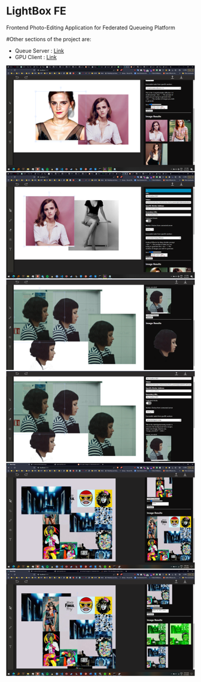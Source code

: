 # LightBox FE

Frontend Photo-Editing Application for Federated Queueing Platform


#Other sections of the project are:
- Queue Server : [Link](https://github.com/owolabioromidayo/lightbox_queue_server)
- GPU Client : [Link](https://github.com/owolabioromidayo/lightbox_gpu_client)



<img src="assets/5.png?raw=true" />
<br />
<img src="assets/6.png?raw=true" />
<br />
<img src="assets/1.png?raw=true" />
<br />
<img src="assets/2.png?raw=true" />
<br />
<img src="assets/3.png?raw=true" />
<br />
<img src="assets/4.png?raw=true" />
<br />

